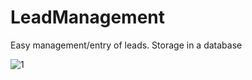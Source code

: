 # LeadManagement
Easy management/entry of leads. Storage in a database

![1](https://github.com/user-attachments/assets/2a978132-dfef-448b-ba48-614cb868cce1)
